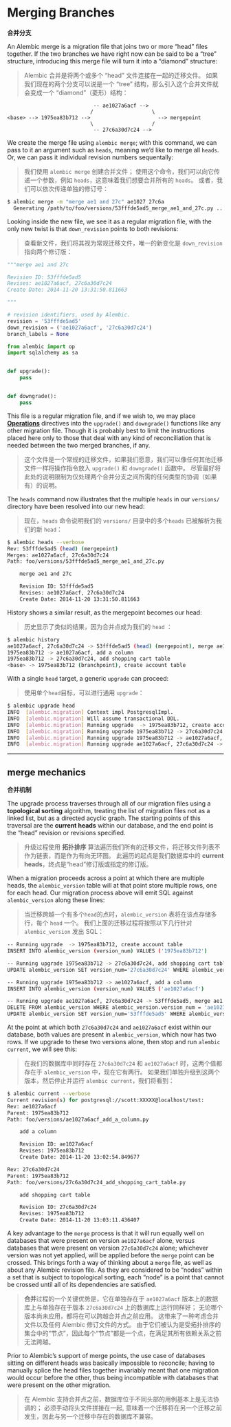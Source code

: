 # Merging Branches

**合并分支**

[Operations]: ../zh/06_01_operations.md

An Alembic merge is a migration file that joins two or more “head” files together. If the two branches we have right now can be said to be a “tree” structure, introducing this merge file will turn it into a “diamond” structure:

> Alembic 合并是将两个或多个 “head” 文件连接在一起的迁移文件。 如果我们现在的两个分支可以说是一个 “tree” 结构，那么引入这个合并文件就会变成一个 “diamond”（菱形）结构：

```text
                            -- ae1027a6acf -->
                           /                   \
<base> --> 1975ea83b712 -->                      --> mergepoint
                           \                   /
                            -- 27c6a30d7c24 -->
```

We create the merge file using `alembic merge`; with this command, we can pass to it an argument such as `heads`, meaning we’d like to merge all `heads`. Or, we can pass it individual revision numbers sequentally:

> 我们使用 `alembic merge` 创建合并文件； 使用这个命令，我们可以向它传递一个参数，例如 `heads`，这意味着我们想要合并所有的 `heads`。 或者，我们可以依次传递单独的修订号：

```bash
$ alembic merge -m "merge ae1 and 27c" ae1027 27c6a
  Generating /path/to/foo/versions/53fffde5ad5_merge_ae1_and_27c.py ... done
```

Looking inside the new file, we see it as a regular migration file, with the only new twist is that `down_revision` points to both revisions:

> 查看新文件，我们将其视为常规迁移文件，唯一的新变化是 `down_revision` 指向两个修订版：

```python
"""merge ae1 and 27c

Revision ID: 53fffde5ad5
Revises: ae1027a6acf, 27c6a30d7c24
Create Date: 2014-11-20 13:31:50.811663

"""

# revision identifiers, used by Alembic.
revision = '53fffde5ad5'
down_revision = ('ae1027a6acf', '27c6a30d7c24')
branch_labels = None

from alembic import op
import sqlalchemy as sa


def upgrade():
    pass


def downgrade():
    pass
```

This file is a regular migration file, and if we wish to, we may place **[Operations]** directives into the `upgrade()` and `downgrade()` functions like any other migration file. Though it is probably best to limit the instructions placed here only to those that deal with any kind of reconciliation that is needed between the two merged branches, if any.

> 这个文件是一个常规的迁移文件，如果我们愿意，我们可以像任何其他迁移文件一样将操作指令放入 `upgrade()` 和 `downgrade()` 函数中。 尽管最好将此处的说明限制为仅处理两个合并分支之间所需的任何类型的协调（如果有）的说明。

The `heads` command now illustrates that the multiple `heads` in our `versions/` directory have been resolved into our new head:

> 现在，`heads` 命令说明我们的 `versions/` 目录中的多个`heads` 已被解析为我们的新 `head`：

```bash
$ alembic heads --verbose
Rev: 53fffde5ad5 (head) (mergepoint)
Merges: ae1027a6acf, 27c6a30d7c24
Path: foo/versions/53fffde5ad5_merge_ae1_and_27c.py

    merge ae1 and 27c

    Revision ID: 53fffde5ad5
    Revises: ae1027a6acf, 27c6a30d7c24
    Create Date: 2014-11-20 13:31:50.811663
```

History shows a similar result, as the mergepoint becomes our head:

> 历史显示了类似的结果，因为合并点成为我们的 `head` ：

```bash
$ alembic history
ae1027a6acf, 27c6a30d7c24 -> 53fffde5ad5 (head) (mergepoint), merge ae1 and 27c
1975ea83b712 -> ae1027a6acf, add a column
1975ea83b712 -> 27c6a30d7c24, add shopping cart table
<base> -> 1975ea83b712 (branchpoint), create account table
```

With a single `head` target, a generic `upgrade` can proceed:

> 使用单个`head`目标，可以进行通用 `upgrade`：

```bash
$ alembic upgrade head
INFO  [alembic.migration] Context impl PostgresqlImpl.
INFO  [alembic.migration] Will assume transactional DDL.
INFO  [alembic.migration] Running upgrade  -> 1975ea83b712, create account table
INFO  [alembic.migration] Running upgrade 1975ea83b712 -> 27c6a30d7c24, add shopping cart table
INFO  [alembic.migration] Running upgrade 1975ea83b712 -> ae1027a6acf, add a column
INFO  [alembic.migration] Running upgrade ae1027a6acf, 27c6a30d7c24 -> 53fffde5ad5, merge ae1 and 27c
```
----

## merge mechanics

**合并机制**

The upgrade process traverses through all of our migration files using a **topological sorting** algorithm, treating the list of migration files not as a linked list, but as a directed acyclic graph. The starting points of this traversal are the **current heads** within our database, and the end point is the “head” revision or revisions specified.

> 升级过程使用 **拓扑排序** 算法遍历我们所有的迁移文件，将迁移文件列表不作为链表，而是作为有向无环图。 此遍历的起点是我们数据库中的 **current heads**，终点是“head”修订版或指定的修订版。

When a migration proceeds across a point at which there are multiple heads, the `alembic_version` table will at that point store multiple rows, one for each head. Our migration process above will emit SQL against `alembic_version` along these lines:

> 当迁移跨越一个有多个`head`的点时，`alembic_version` 表将在该点存储多行，每个 `head` 一个。 我们上面的迁移过程将按照以下几行针对 `alembic_version` 发出 SQL：

```bash
-- Running upgrade  -> 1975ea83b712, create account table
INSERT INTO alembic_version (version_num) VALUES ('1975ea83b712')

-- Running upgrade 1975ea83b712 -> 27c6a30d7c24, add shopping cart table
UPDATE alembic_version SET version_num='27c6a30d7c24' WHERE alembic_version.version_num = '1975ea83b712'

-- Running upgrade 1975ea83b712 -> ae1027a6acf, add a column
INSERT INTO alembic_version (version_num) VALUES ('ae1027a6acf')

-- Running upgrade ae1027a6acf, 27c6a30d7c24 -> 53fffde5ad5, merge ae1 and 27c
DELETE FROM alembic_version WHERE alembic_version.version_num = 'ae1027a6acf'
UPDATE alembic_version SET version_num='53fffde5ad5' WHERE alembic_version.version_num = '27c6a30d7c24'
```

At the point at which both `27c6a30d7c24` and `ae1027a6acf` exist within our database, both values are present in `alembic_version`, which now has two rows. If we upgrade to these two versions alone, then stop and run `alembic current`, we will see this:

> 在我们的数据库中同时存在 `27c6a30d7c24` 和 `ae1027a6acf` 时，这两个值都存在于 `alembic_version` 中，现在它有两行。 如果我们单独升级到这两个版本，然后停止并运行 `alembic current`，我们将看到：

```bash
$ alembic current --verbose
Current revision(s) for postgresql://scott:XXXXX@localhost/test:
Rev: ae1027a6acf
Parent: 1975ea83b712
Path: foo/versions/ae1027a6acf_add_a_column.py

    add a column

    Revision ID: ae1027a6acf
    Revises: 1975ea83b712
    Create Date: 2014-11-20 13:02:54.849677

Rev: 27c6a30d7c24
Parent: 1975ea83b712
Path: foo/versions/27c6a30d7c24_add_shopping_cart_table.py

    add shopping cart table

    Revision ID: 27c6a30d7c24
    Revises: 1975ea83b712
    Create Date: 2014-11-20 13:03:11.436407
```

A key advantage to the `merge` process is that it will run equally well on databases that were present on version `ae1027a6acf` alone, versus databases that were present on version `27c6a30d7c24` alone; whichever version was not yet applied, will be applied before the `merge` point can be crossed. This brings forth a way of thinking about a `merge` file, as well as about any Alembic revision file. As they are considered to be “nodes” within a set that is subject to topological sorting, each “node” is a point that cannot be crossed until all of its dependencies are satisfied.

> **合并**过程的一个关键优势是，它在单独存在于 `ae1027a6acf` 版本上的数据库上与单独存在于版本 `27c6a30d7c24` 上的数据库上运行同样好； 无论哪个版本尚未应用，都将在可以跨越合并点之前应用。 这带来了一种考虑合并文件以及任何 Alembic 修订文件的方式。 由于它们被认为是受拓扑排序的集合中的“节点”，因此每个“节点”都是一个点，在满足其所有依赖关系之前无法跨越。

Prior to Alembic’s support of merge points, the use case of databases sitting on different heads was basically impossible to reconcile; having to manually splice the head files together invariably meant that one migration would occur before the other, thus being incompatible with databases that were present on the other migration.

> 在 Alembic 支持合并点之前，数据库位于不同头部的用例基本上是无法协调的； 必须手动将头文件拼接在一起, 意味着一个迁移将在另一个迁移之前发生，因此与另一个迁移中存在的数据库不兼容。
